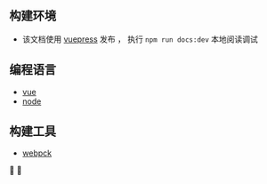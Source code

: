 

## 构建环境
- 该文档使用 [vuepress](https://vuepress.vuejs.org/) 发布 ， 执行 `npm run docs:dev` 本地阅读调试
<!-- - 使用 [Travis CI](https://travis-ci.org/GourdErwa/review-notes-dev) 持续集成，[在线阅读地址](http://review-notes.top/) -->

## 编程语言
* [vue](/vue)
* [node](/node)

## 构建工具
* [webpck](/webpack)

:tada: :100:

